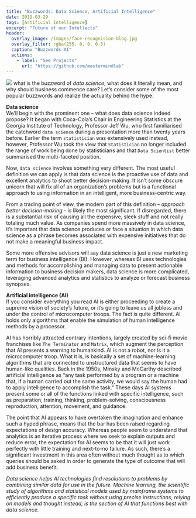 ```yaml
---
title: "Buzzwords: Data Science, Artificial Intelligence"
date: 2019-03-29
tags: [Artificial Intelligence]
excerpt: "Future of our Intellects"
header:
  overlay_image: /images/face-recognision-blog.jpg
  overlay_filter: rgba(255, 0, 0, 0.5)
  caption: "Buzzwords AI"
  actions:
    - label: "See Projects"
      url: "https://github.com/mastermindlab"
---
```

<img src="{{ site.url }}{{ site.baseurl }}/images/rsz_face-recognision-blog.jpg"> what is the buzzword of _data science_, what does it literally mean, and why should business commence care? Let’s consider some of the most popular buzzwords and realize the actuality behind the hype.

**Data science**<br>
We’ll begin with the prominent one – what does data science indeed propose? It began with Coca-Cola’s Chair in Engineering Statistics at the Georgia Institute of Technology, Professor Jeff Wu, who first familiarised the catchword `data science` during a presentation more than twenty years before. Earlier the term `statistician` was extensively used instead, however, Professor Wu took the view that `Statistician` no longer included the range of work being done by statisticians and that `Data Scientist` better summarised the multi-faceted position.<br>

Now, `data science` involves something very different. The most useful definition we can apply is that data science is the proactive use of data and excellent analytics to shoot better decision-making. It isn’t some obscure unicorn that will fix all of an organization’s problems but is a functional approach to using information in an intelligent, more business-centric way.<br>

From a trading point of view, the modern part of this definition – _approach better decision-making_ - is likely the most significant. If disregarded, there is a substantial risk of causing all the expensive, sleek stuff and not really totaling much value. As companies spend more massively in data science, it’s important that data science produces or face a situation in which data science as a phrase becomes associated with expensive initiatives that do not make a meaningful business impact.<br>

Some more offensive advisors will say data science is just a new marketing term for business intelligence (BI). However, whereas BI uses technologies and methods for accomplishing and managing data to present actionable information to business decision makers, data science is more complicated, leveraging advanced analytics and statistics to analyze or forecast business synopses.<br>

**Artificial intelligence (AI)**<br>
If you consider everything you read AI is either proceeding to create a supreme vision of society’s future, or it’s going to leave us all jobless and under the control of microcomputer troops. The fact is quite different. AI holds only algorithms that enable the simulation of human intelligence methods by a processor.<br>

AI has horribly attracted contrary intentions, largely created by sci-fi movie franchises like `The Terminator` and `Matrix`, which augment the perception that AI presents a warning to humankind. AI is not a robot, nor is it a microcomputer troop. What it is, is basically a set of machine-learning algorithms that are connected to unstructured data that seems to have human-like qualities. Back in the 1950s, Minsky and McCarthy described artificial intelligence as “any task performed by a program or a machine that, if a human carried out the same activity, we would say the human had to apply intelligence to accomplish the task.” These days AI systems present some or all of the functions linked with specific intelligence, such as preparation, training, thinking, problem-solving, consciousness reproduction, attention, movement, and guidance.<br>

The point that AI appears to have overtaken the imagination and enhance such a hyped phrase, means that the bar has been raised regarding expectations of design accuracy. Whereas people seem to understand that analytics is an iterative process where we seek to explain outputs and reduce error, the expectation for AI seems to be that it will just work perfectly with little training and next-to-no failure. As such, there’s a significant investment in this area often without much thought as to which queries should be asked in order to generate the type of outcome that will add business benefit.<br>

_Data science helps AI technologies find resolutions to problems by combining similar data for use in the future. Machine learning, the scientific study of algorithms and statistical models used by mainframe systems to efficiently produce a specific task without using precise instructions, relying on models and thought instead, is the section of AI that functions best with data science._
